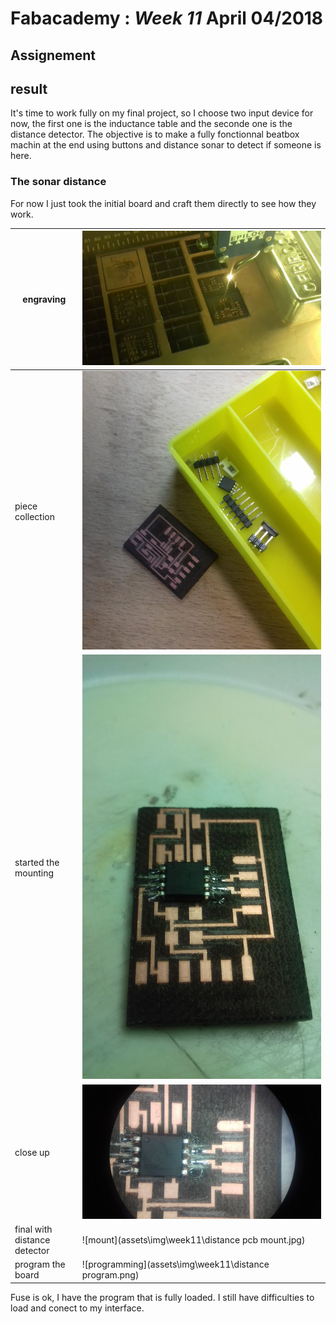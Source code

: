 # Fabacademy : *Week 11* **April 04/2018**

## Assignement

## result

It's time to work fully on my final project, so I choose two input device for now, the first one is the inductance table and the seconde one is the distance detector. The objective is to make a fully fonctionnal beatbox machin at the end using buttons and distance sonar to detect if someone is here.

### The sonar distance

For now I just took the initial board and craft them directly to see how they work.

| engraving | ![engrave1](assets\img\week11\engrave01.jpg) |
| --- | --- |
| piece collection | ![](assets\img\week11\pcb_.jpg) |
| started the mounting | ![](assets\img\week11\distancePCB01.jpg) |
| close up | ![](assets\img\week11\distancePCB02.jpg) |
| final with distance detector | ![mount](assets\img\week11\distance pcb mount.jpg) |
| program the board | ![programming](assets\img\week11\distance program.png) |

Fuse is ok, I have the program that is fully loaded. I still have difficulties to load and conect to my interface.
